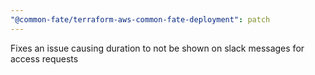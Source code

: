 ```yaml
---
"@common-fate/terraform-aws-common-fate-deployment": patch
---
```


Fixes an issue causing duration to not be shown on slack messages for access requests
